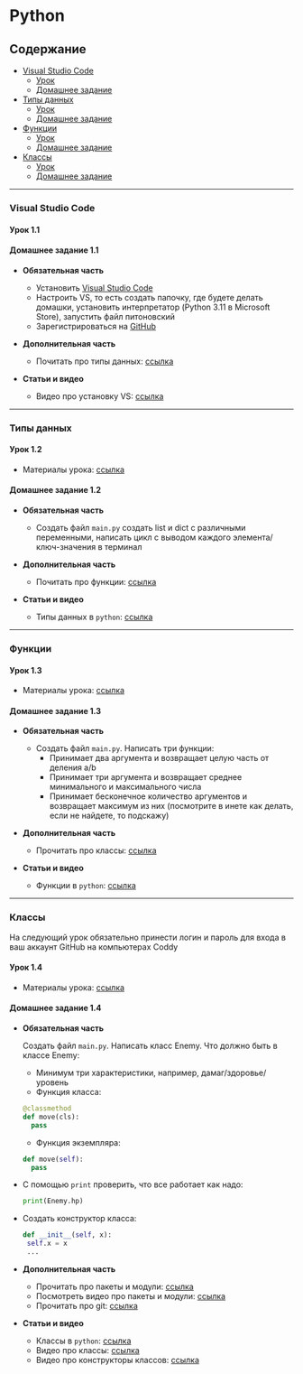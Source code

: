# Python

## Содержание

- [Visual Studio Code](#visual-studio-code)
  - [Урок](#урок-11)
  - [Домашнее задание](#домашнее-задание-11)
- [Типы данных](#типы-данных)
  - [Урок](#урок-12)
  - [Домашнее задание](#домашнее-задание-12)
- [Функции](#функции)
  - [Урок](#урок-13)
  - [Домашнее задание](#домашнее-задание-13)
- [Классы](#классы)
  - [Урок](#урок-14)
  - [Домашнее задание](#домашнее-задание-14)

---

### Visual Studio Code

#### Урок 1.1

#### Домашнее задание 1.1

- **Обязательная часть**

  - Установить [Visual Studio Code](https://visualstudio.microsoft.com/ru/downloads/)
  - Настроить VS, то есть создать папочку, где будете делать домашки, установить интерпретатор (Python 3.11 в Microsoft Store), запустить файл питоновский
  - Зарегистрироваться на [GitHub](https://github.com/)

- **Дополнительная часть**

  - Почитать про типы данных: [ссылка]( https://proglib.io/p/samouchitel-po-python-dlya-nachinayushchih-chast-3-tipy-dannyh-preobrazovanie-i-bazovye-operacii-2022-10-14)

- **Статьи и видео**

  - Видео про установку VS: [ссылка](https://www.youtube.com/watch?v=ryosJYNOTjI)

---

### Типы данных

#### Урок 1.2

- Материалы урока: [ссылка](./Lesson-2-types.ipynb)

#### Домашнее задание 1.2

- **Обязательная часть**

  - Создать файл `main.py` создать list и dict с различными переменными, написать цикл с выводом каждого элемента/ключ-значения в терминал

- **Дополнительная часть**

  - Почитать про функции: [ссылка](https://pythonworld.ru/tipy-dannyx-v-python/vse-o-funkciyax-i-ix-argumentax.html)

- **Статьи и видео**

  - Типы данных в `python`: [ссылка]( https://proglib.io/p/samouchitel-po-python-dlya-nachinayushchih-chast-3-tipy-dannyh-preobrazovanie-i-bazovye-operacii-2022-10-14)

---

### Функции

#### Урок 1.3

- Материалы урока: [ссылка](./Lesson-3-functions.ipynb)

#### Домашнее задание 1.3

- **Обязательная часть**

  - Создать файл `main.py`. Написать три функции:
    - Принимает два аргумента и возвращает целую часть от деления a/b
    - Принимает три аргумента и возвращает среднее минимального и максимального числа
    - Принимает бесконечное количество аргументов и возвращает максимум из них (посмотрите в инете как делать, если не найдете, то подскажу)

- **Дополнительная часть**

  - Прочитать про классы: [ссылка](https://python-scripts.com/python-class)

- **Статьи и видео**

  - Функции в `python`: [ссылка](https://pythonworld.ru/tipy-dannyx-v-python/vse-o-funkciyax-i-ix-argumentax.html)

---

### Классы

На следующий урок обязательно принести логин и пароль для входа в ваш аккаунт GitHub на компьютерах Coddy

#### Урок 1.4

- Материалы урока: [ссылка](./Lesson-4-class.ipynb)

#### Домашнее задание 1.4

- **Обязательная часть**

  Создать файл `main.py`. Написать класс Enemy. Что должно быть в классе Enemy:

  - Минимум три характеристики, например, дамаг/здоровье/уровень
  - Функция класса:

  ```python
  @classmethod
  def move(cls):
    pass
  ```

  - Функция экземпляра:

  ```python
  def move(self):
    pass
  ```

- С помощью `print` проверить, что все работает как надо:

  ```python
  print(Enemy.hp)
  ```

- Создать конструктор класса:

  ```python
  def __init__(self, x):
   self.x = x
   ...
  ```

- **Дополнительная часть**

  - Прочитать про пакеты и модули: [ссылка](https://habr.com/ru/articles/718828/)
  - Посмотреть видео про пакеты и модули: [ссылка](https://www.youtube.com/watch?v=VCRxOdCueqM)
  - Прочитать про git: [ссылка](https://habr.com/ru/articles/541258/)

- **Статьи и видео**

  - Классы в `python`: [ссылка](https://python-scripts.com/python-class)
  - Видео про классы: [ссылка](https://www.youtube.com/watch?v=XmCAGUo5k70)
  - Видео про конструкторы классов: [ссылка](https://www.youtube.com/watch?v=m4Dc8S_S-I8)
